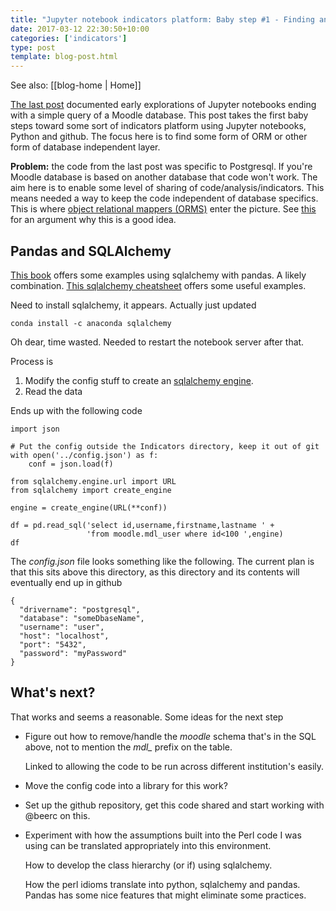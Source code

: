 ```yaml
---
title: "Jupyter notebook indicators platform: Baby step #1 - Finding an ORM"
date: 2017-03-12 22:30:50+10:00
categories: ['indicators']
type: post
template: blog-post.html
---
```


See also: [[blog-home | Home]]

[The last post](http://djon.es/blog/2017/03/12/playing-with-python-and-jupyter-notebooks-for-analytics/) documented early explorations of Jupyter notebooks ending with a simple query of a Moodle database. This post takes the first baby steps toward some sort of indicators platform using Jupyter notebooks, Python and github. The focus here is to find some form of ORM or other form of database independent layer.

**Problem:** the code from the last post was specific to Postgresql. If you're Moodle database is based on another database that code won't work. The aim here is to enable some level of sharing of code/analysis/indicators. This means needed a way to keep the code independent of database specifics. This is where [object relational mappers (ORMS)](https://www.fullstackpython.com/object-relational-mappers-orms.html) enter the picture. See [this](http://danielweitzenfeld.github.io/passtheroc/blog/2014/10/12/datasci-sqlalchemy/) for an argument why this is a good idea.

## Pandas and SQLAlchemy

[This book](https://books.google.com.au/books?id=f1F1CgAAQBAJ&pg=PA124&lpg=PA124&dq=python+pandas+database+independent&source=bl&ots=2Pg2BCCJTd&sig=rRj_Rbd9CWOsH8l-1Jlqf6nwXKU&hl=en&sa=X&redir_esc=y#v=onepage&q=python%20pandas%20database%20independent&f=false) offers some examples using sqlalchemy with pandas. A likely combination. [This sqlalchemy cheatsheet](https://github.com/crazyguitar/pysheeet/blob/master/docs/notes/python-sqlalchemy.rst) offers some useful examples.

Need to install sqlalchemy, it appears. Actually just updated

```
conda install -c anaconda sqlalchemy

```

Oh dear, time wasted. Needed to restart the notebook server after that.

Process is

1. Modify the config stuff to create an [sqlalchemy engine](http://docs.sqlalchemy.org/en/latest/core/engines.html).
2. Read the data

Ends up with the following code

```
import json

# Put the config outside the Indicators directory, keep it out of git
with open('../config.json') as f:
    conf = json.load(f)
    
from sqlalchemy.engine.url import URL 
from sqlalchemy import create_engine

engine = create_engine(URL(**conf))

df = pd.read_sql('select id,username,firstname,lastname ' +
                 'from moodle.mdl_user where id<100 ',engine)
df

```

The _config.json_ file looks something like the following. The current plan is that this sits above this directory, as this directory and its contents will eventually end up in github

```
{
  "drivername": "postgresql",
  "database": "someDbaseName",
  "username": "user", 
  "host": "localhost",
  "port": "5432",
  "password": "myPassword"
}  
```

## What's next?

That works and seems a reasonable. Some ideas for the next step

- Figure out how to remove/handle the _moodle_ schema that's in the SQL above, not to mention the _mdl\__ prefix on the table.
    
    Linked to allowing the code to be run across different institution's easily.
    
- Move the config code into a library for this work?
- Set up the github repository, get this code shared and start working with @beerc on this.
- Experiment with how the assumptions built into the Perl code I was using can be translated appropriately into this environment.
    
    How to develop the class hierarchy (or if) using sqlalchemy.
    
    How the perl idioms translate into python, sqlalchemy and pandas. Pandas has some nice features that might eliminate some practices.